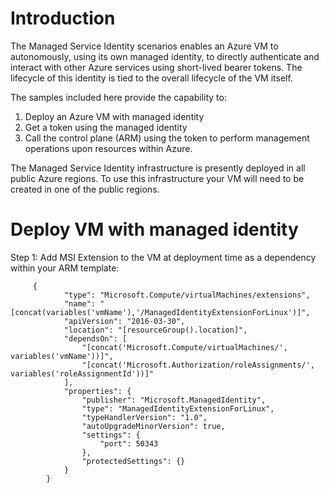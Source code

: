  # Introduction
The Managed Service Identity scenarios enables an Azure VM to autonomously, using its own managed identity, to directly authenticate and interact with other Azure services using short-lived bearer tokens.  The lifecycle of this identity is tied to the overall lifecycle of the VM itself.

The samples included here provide the capability to:
1. Deploy an Azure VM with managed identity
2. Get a token using the managed identity
3. Call the control plane (ARM) using the token to perform management operations upon resources within Azure.

The Managed Service Identity infrastructure is presently deployed in all public Azure regions. To use this infrastructure your VM will need to be created in one of the public regions. 

# Deploy VM with managed identity
Step 1: Add MSI Extension to the VM at deployment time as a dependency within your ARM template:
```
     { 
            "type": "Microsoft.Compute/virtualMachines/extensions",
            "name": "[concat(variables('vmName'),'/ManagedIdentityExtensionForLinux')]",
            "apiVersion": "2016-03-30",
            "location": "[resourceGroup().location]",
            "dependsOn": [
                "[concat('Microsoft.Compute/virtualMachines/', variables('vmName'))]",
                "[concat('Microsoft.Authorization/roleAssignments/', variables('roleAssignmentId'))]"
            ],
            "properties": {
                "publisher": "Microsoft.ManagedIdentity",
                "type": "ManagedIdentityExtensionForLinux",
                "typeHandlerVersion": "1.0",
                "autoUpgradeMinorVersion": true,
                "settings": {
                    "port": 50343
                },
                "protectedSettings": {}
            }
        } 
```
